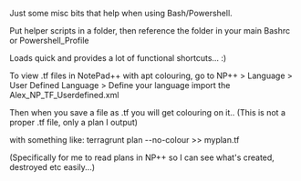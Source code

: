 Just some misc bits that help when using Bash/Powershell.

Put helper scripts in a folder, then reference the folder in your main Bashrc or Powershell_Profile

Loads quick and provides a lot of functional shortcuts...  :)

To view .tf files in NotePad++ with apt colouring, go to NP++ > Language > User Defined Language > Define your language
import the Alex_NP_TF_Userdefined.xml

Then when you save a file as .tf you will get colouring on it.. (This is not a proper .tf file, only a plan I output)

with something like: terragrunt plan --no-colour >> myplan.tf

(Specifically for me to read plans in NP++ so I can see what's created, destroyed etc easily...)
